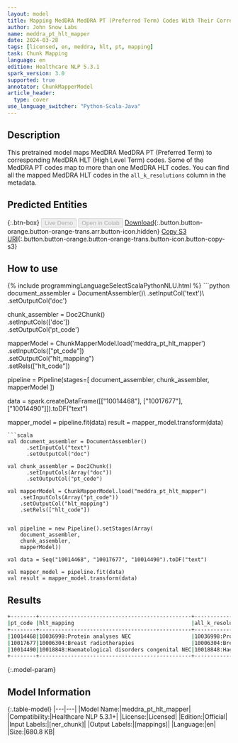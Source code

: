 ```yaml
---
layout: model
title: Mapping MedDRA MedDRA PT (Preferred Term) Codes With Their Corresponding MedDRA HLT (High Level Term) Codes
author: John Snow Labs
name: meddra_pt_hlt_mapper
date: 2024-03-28
tags: [licensed, en, meddra, hlt, pt, mapping]
task: Chunk Mapping
language: en
edition: Healthcare NLP 5.3.1
spark_version: 3.0
supported: true
annotator: ChunkMapperModel
article_header:
  type: cover
use_language_switcher: "Python-Scala-Java"
---
```


## Description

This pretrained model maps MedDRA MedDRA PT (Preferred Term) to corresponding MedDRA HLT (High Level Term) codes. Some of the MedDRA PT codes map to more than one MedDRA HLT codes. You can find all the mapped MedDRA HLT codes in the `all_k_resolutions` column in the metadata.

## Predicted Entities



{:.btn-box}
<button class="button button-orange" disabled>Live Demo</button>
<button class="button button-orange" disabled>Open in Colab</button>
[Download](https://s3.amazonaws.com/auxdata.johnsnowlabs.com/clinical/models/meddra_pt_hlt_mapper_en_5.3.1_3.0_1711628019391.zip){:.button.button-orange.button-orange-trans.arr.button-icon.hidden}
[Copy S3 URI](s3://auxdata.johnsnowlabs.com/clinical/models/meddra_pt_hlt_mapper_en_5.3.1_3.0_1711628019391.zip){:.button.button-orange.button-orange-trans.button-icon.button-copy-s3}

## How to use



<div class="tabs-box" markdown="1">
{% include programmingLanguageSelectScalaPythonNLU.html %}
```python
document_assembler = DocumentAssembler()\
      .setInputCol('text')\
      .setOutputCol('doc')

chunk_assembler = Doc2Chunk()\
      .setInputCols(['doc'])\
      .setOutputCol('pt_code')
 
mapperModel = ChunkMapperModel.load('meddra_pt_hlt_mapper')\
    .setInputCols(["pt_code"])\
    .setOutputCol("hlt_mapping")\
    .setRels(["hlt_code"])


pipeline = Pipeline(stages=[
    document_assembler,
    chunk_assembler,
    mapperModel
])

data = spark.createDataFrame([["10014468"], ["10017677"], ["10014490"]]).toDF("text")

mapper_model = pipeline.fit(data)
result = mapper_model.transform(data)
```
```scala
val document_assembler = DocumentAssembler()
      .setInputCol("text")
      .setOutputCol("doc")

val chunk_assembler = Doc2Chunk()
      .setInputCols(Array("doc"))
      .setOutputCol("pt_code")
 
val mapperModel = ChunkMapperModel.load("meddra_pt_hlt_mapper")
    .setInputCols(Array("pt_code"))
    .setOutputCol("hlt_mapping")
    .setRels(["hlt_code"])


val pipeline = new Pipeline().setStages(Array(
    document_assembler,
    chunk_assembler,
    mapperModel))

val data = Seq("10014468", "10017677", "10014490").toDF("text")

val mapper_model = pipeline.fit(data)
val result = mapper_model.transform(data)
```
</div>

## Results

```bash
+--------+------------------------------------------------+------------------------------------------------------------------------------------------------------+
|pt_code |hlt_mapping                                     |all_k_resolutions                                                                                     |
+--------+------------------------------------------------+------------------------------------------------------------------------------------------------------+
|10014468|10036998:Protein analyses NEC                   |10036998:Protein analyses NEC:::                                                                      |
|10017677|10006304:Breast radiotherapies                  |10006304:Breast radiotherapies:::                                                                     |
|10014490|10018848:Haematological disorders congenital NEC|10018848:Haematological disorders congenital NEC:::10038185:Red cell membrane and enzyme abnormalities|
+--------+------------------------------------------------+------------------------------------------------------------------------------------------------------+
```

{:.model-param}
## Model Information

{:.table-model}
|---|---|
|Model Name:|meddra_pt_hlt_mapper|
|Compatibility:|Healthcare NLP 5.3.1+|
|License:|Licensed|
|Edition:|Official|
|Input Labels:|[ner_chunk]|
|Output Labels:|[mappings]|
|Language:|en|
|Size:|680.8 KB|